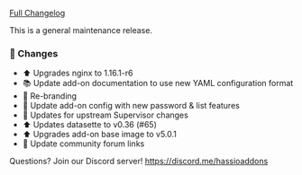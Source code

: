 [Full Changelog][changelog]

This is a general maintenance release.

### 🔨 Changes

- :arrow_up: Upgrades nginx to 1.16.1-r6
- :books: Update add-on documentation to use new YAML configuration format
- :hammer: Re-branding
- :hammer: Update add-on config with new password & list features
- :hammer: Updates for upstream Supervisor changes
- :arrow_up: Updates datasette to v0.36 (#65)
- :arrow_up: Upgrades add-on base image to v5.0.1
- :hammer: Update community forum links

[changelog]: https://github.com/hassio-addons/addon-sqlite-web/compare/v2.1.0...v2.2.0

Questions? Join our Discord server! https://discord.me/hassioaddons